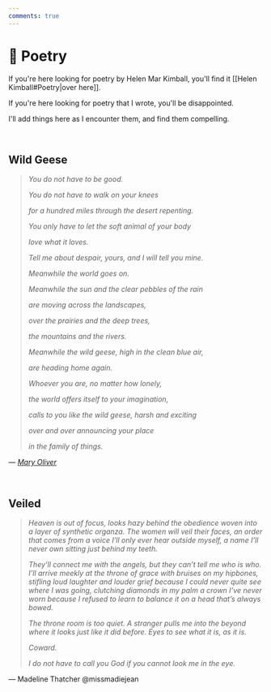 ```yaml
---
comments: true
---
```

# 📝 Poetry
If you're here looking for poetry by Helen Mar Kimball, you'll find it [[Helen Kimball#Poetry|over here]].

If you're here looking for poetry that I wrote, you'll be disappointed.

I'll add things here as I encounter them, and find them compelling.

&nbsp;

## Wild Geese
> *You do not have to be good.*
> 
> *You do not have to walk on your knees*
> 
> *for a hundred miles through the desert repenting.*
> 
> *You only have to let the soft animal of your body*
> 
> *love what it loves.*
> 
> *Tell me about despair, yours, and I will tell you mine.*
> 
> *Meanwhile the world goes on.*
> 
> *Meanwhile the sun and the clear pebbles of the rain*
> 
> *are moving across the landscapes,*
> 
> *over the prairies and the deep trees,*
> 
> *the mountains and the rivers.*
> 
> *Meanwhile the wild geese, high in the clean blue air,*
> 
> *are heading home again.*
> 
> *Whoever you are, no matter how lonely,*
> 
> *the world offers itself to your imagination,*
> 
> *calls to you like the wild geese, harsh and exciting*
> 
> *over and over announcing your place*
> 
> *in the family of things.*

— *[Mary Oliver](https://www.poetry.com/poet/Mary+Oliver)*

&nbsp;

## Veiled
> *Heaven is out of focus, looks hazy behind the obedience woven into a layer of synthetic organza. The women will veil their faces, an order that comes from a voice I’ll only ever hear outside myself, a name I’ll never own sitting just behind my teeth.*
> 
> *They’ll connect me with the angels, but they can’t tell me who is who. I’ll arrive meekly at the throne of grace with bruises on my hipbones, stifling loud laughter and louder grief because I could never quite see where I was going, clutching diamonds in my palm a crown I’ve never worn because I refused to learn to balance it on a head that’s always bowed.*
> 
> *The throne room is too quiet. A stranger pulls me into the beyond where it looks just like it did before. Eyes to see what it is, as it is.*
> 
> *Coward.*
> 
> *I do not have to call you God if you cannot look me in the eye.*

— Madeline Thatcher @missmadiejean